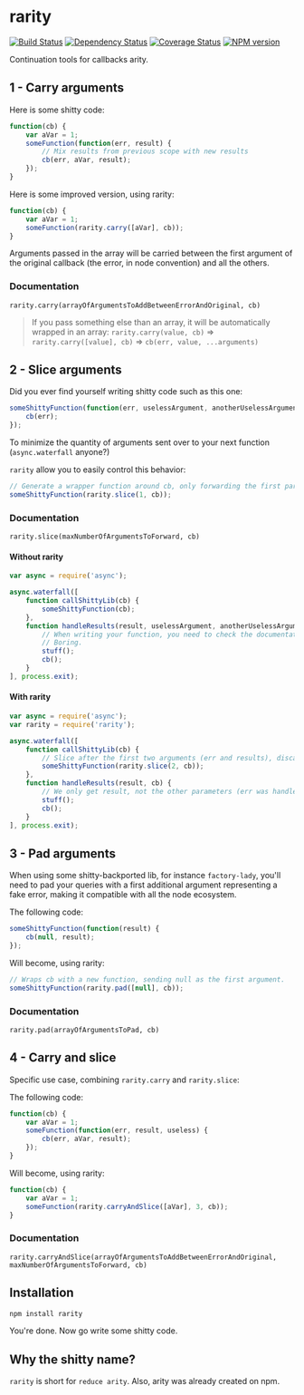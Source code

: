 rarity
======
[![Build Status](https://travis-ci.org/Neamar/rarity.png?branch=master)](https://travis-ci.org/Neamar/rarity)
[![Dependency Status](https://gemnasium.com/Neamar/rarity.png)](https://gemnasium.com/Neamar/rarity)
[![Coverage Status](https://coveralls.io/repos/Neamar/rarity/badge.png?branch=master)](https://coveralls.io/r/Neamar/rarity?branch=master)
[![NPM version](https://badge.fury.io/js/rarity.png)](http://badge.fury.io/js/rarity)

Continuation tools for callbacks arity.

## 1 - Carry arguments
Here is some shitty code:

```js
function(cb) {
    var aVar = 1;
    someFunction(function(err, result) {
        // Mix results from previous scope with new results
        cb(err, aVar, result);
    });
}
```

Here is some improved version, using rarity:

```js
function(cb) {
    var aVar = 1;
    someFunction(rarity.carry([aVar], cb));
}
```

Arguments passed in the array will be carried between the first argument of the original callback (the error, in node convention) and all the others.

### Documentation
`rarity.carry(arrayOfArgumentsToAddBetweenErrorAndOriginal, cb)`

> If you pass something else than an array, it will be automatically wrapped in an array: `rarity.carry(value, cb)` => `rarity.carry([value], cb)` => `cb(err, value, ...arguments)`

## 2 - Slice arguments
Did you ever find yourself writing shitty code such as this one:

```js
someShittyFunction(function(err, uselessArgument, anotherUselessArgument) {
    cb(err);
});
```

To minimize the quantity of arguments sent over to your next function (`async.waterfall` anyone?)

`rarity` allow you to easily control this behavior:

```js
// Generate a wrapper function around cb, only forwarding the first parameter.
someShittyFunction(rarity.slice(1, cb));
```

### Documentation
`rarity.slice(maxNumberOfArgumentsToForward, cb)`

#### Without rarity
```js
var async = require('async');

async.waterfall([
    function callShittyLib(cb) {
        someShittyFunction(cb);
    },
    function handleResults(result, uselessArgument, anotherUselessArgument, cb) {
        // When writing your function, you need to check the documentation regarding the number of arguments you'll receive.
        // Boring.
        stuff();
        cb();
    }
], process.exit);
```

#### With rarity
```js
var async = require('async');
var rarity = require('rarity');

async.waterfall([
    function callShittyLib(cb) {
        // Slice after the first two arguments (err and results), discard all others
        someShittyFunction(rarity.slice(2, cb));
    },
    function handleResults(result, cb) {
        // We only get result, not the other parameters (err was handled by the `async` lib)
        stuff();
        cb();
    }
], process.exit);
```

## 3 - Pad arguments
When using some shitty-backported lib, for instance `factory-lady`, you'll need to pad your queries with a first additional argument representing a fake error, making it compatible with all the node ecosystem.

The following code:
```js
someShittyFunction(function(result) {
    cb(null, result);
});
```

Will become, using rarity:
```js
// Wraps cb with a new function, sending null as the first argument.
someShittyFunction(rarity.pad([null], cb));
```

### Documentation
`rarity.pad(arrayOfArgumentsToPad, cb)`


## 4 - Carry and slice
Specific use case, combining `rarity.carry` and `rarity.slice`:

The following code:
```js
function(cb) {
    var aVar = 1;
    someFunction(function(err, result, useless) {
        cb(err, aVar, result);
    });
}
```

Will become, using rarity:
```js
function(cb) {
    var aVar = 1;
    someFunction(rarity.carryAndSlice([aVar], 3, cb));
}
```

### Documentation
`rarity.carryAndSlice(arrayOfArgumentsToAddBetweenErrorAndOriginal, maxNumberOfArgumentsToForward, cb)`


## Installation
```sh
npm install rarity
```

You're done. Now go write some shitty code.

## Why the shitty name?
`rarity` is short for `reduce arity`.
Also, arity was already created on npm.
